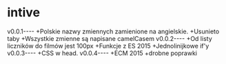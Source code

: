 # intive
v0.0.1----
+Polskie nazwy zmiennych zamienione na angielskie.
+Usunieto taby
+Wszystkie zmienne są napisane camelCasem
v0.0.2----
+Od listy liczników do filmów jest 100px
+Funkcje z ES 2015
+Jednolinijkowe if'y
v0.0.3----
+CSS w head.
v0.0.4----
+ECM 2015
+drobne poprawki
